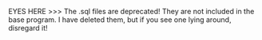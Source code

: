 EYES HERE >>> The .sql files are deprecated! They are not included in the base program. I have deleted them, but if you see one lying around, disregard it!
